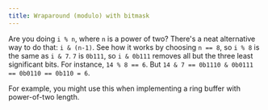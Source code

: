 ```yaml
---
title: Wraparound (modulo) with bitmask
---
```


Are you doing `i % n`, where `n` is a power of two? There's a neat alternative way to do that: `i & (n-1)`. See how it works by choosing `n == 8`, so `i % 8` is the same as `i & 7`. `7` is `0b111`, so `i & 0b111` removes all but the three least significant bits. For instance, `14 % 8 == 6`. But `14 & 7 == 0b1110 & 0b0111 == 0b0110 == 0b110 = 6`.

For example, you might use this when implementing a ring buffer with power-of-two length.
